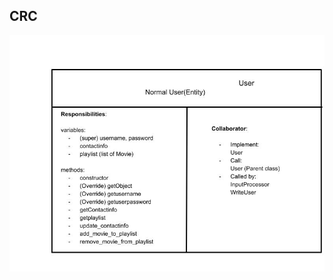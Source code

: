 ## CRC
![Normal User CRC](https://github.com/CSC207-UofT/course-project-team-28/blob/main/src/CRCCards/normalusercrc.jpeg)